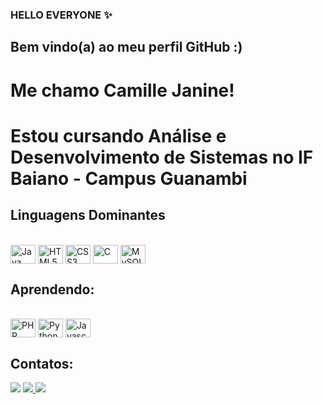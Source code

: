 ### HELLO EVERYONE ✨

## Bem vindo(a) ao meu perfil GitHub :)
# Me chamo Camille Janine! 
# Estou cursando Análise e Desenvolvimento de Sistemas no IF Baiano - Campus Guanambi


## Linguagens Dominantes
<div style="display: inline_block"><br>
  <img align="center" alt="Java" height="30" width="40" src="https://cdn.jsdelivr.net/gh/devicons/devicon/icons/java/java-original.svg" />
  <img align="center" alt="HTML5" height="30" width="40" src="https://cdn.jsdelivr.net/gh/devicons/devicon/icons/html5/html5-original.svg" />
  <img align="center" alt="CSS3" height="30" width="40" src="https://cdn.jsdelivr.net/gh/devicons/devicon/icons/css3/css3-original.svg" />
  <img align="center" alt="C" height="30" width="40" src="https://cdn.jsdelivr.net/gh/devicons/devicon/icons/c/c-original.svg" />
  <img align="center" alt="MySQL" height="30" width="40" src="https://cdn.jsdelivr.net/gh/devicons/devicon/icons/mysql/mysql-original-wordmark.svg" />
</div>
  
 
## Aprendendo:
  <div style="display: inline_block"><br>
    <img align="center" alt="PHP" height="30" width="40" src="https://cdn.jsdelivr.net/gh/devicons/devicon/icons/php/php-original.svg" />
    <img align="center" alt="Python" height="30" width="40" src="https://cdn.jsdelivr.net/gh/devicons/devicon/icons/python/python-original.svg" />
    <img align="center" alt="Javascript" height="30" width="40" src="https://cdn.jsdelivr.net/gh/devicons/devicon/icons/javascript/javascript-original.svg" />
  </div>

## Contatos:
<div>
  <a href="https://instagram.com/millyvasc" target="_blank"><img src="https://img.shields.io/badge/-Instagram-%23E4405F?style=for-the-badge&logo=instagram&logoColor=white" target="_blank"></a>
  <a href = "mailto:camillejaninecte@gmail.com"><img src="https://img.shields.io/badge/Gmail-D14836?style=for-the-badge&logo=gmail&logoColor=white" target="_blank"</a>
  <a href="https://www.linkedin.com/in/camille-janine-306198268/" target="_blank"><img src="https://img.shields.io/badge/-LinkedIn-%230077B5?style=for-the-badge&logo=linkedin&logoColor=white" target="_blank"></a>   
</div>
  
  
<!--
## Ferramentas e Tecnologias:

## Estatisticas GitHub:
<div>
<a href="https://github.com/millyvasc">
<img height="180em" src="https://github-readme-stats.vercel.app/api/top-langs/?username=millyvasc&layout=compact&langs_count=7&theme=dracula"/>
<img height="180em" src="https://github-readme-stats.vercel.app/api?username=millyvasc&show_icons=true&theme=dracula&include_all_commits=true&count_private=true"/>
</div>

-->
